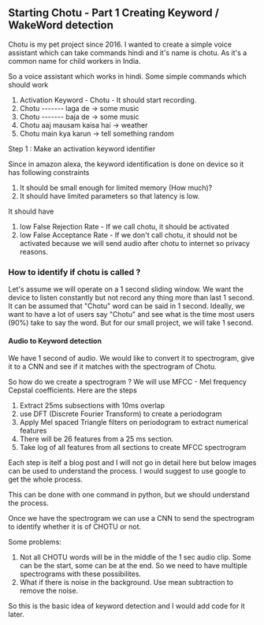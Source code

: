 ## Starting Chotu - Part 1 Creating Keyword / WakeWord detection

Chotu is my pet project since 2016. I wanted to create a simple voice assistant which can take commands hindi and it's name is chotu. 
As it's a common name for child workers in India. 

So a voice assistant which works in hindi. 
Some simple commands which should work 

1. Activation Keyword - Chotu - It should start recording. 
2. Chotu ------- laga de -> some music 
3. Chotu ------- baja de -> some music 
4. Chotu aaj mausam kaisa hai -> weather 
5. Chotu main kya karun -> tell something random

Step 1 : Make an activation keyword identifier

Since in amazon alexa, the keyword identification is done on device so it has following constraints 
1. It should be small enough for limited memory (How much)?
2. It should have limited parameters so that latency is low. 

It should have 
1. low False Rejection Rate - If we call chotu, it should be activated 
2. low False Acceptance Rate - If we don't call chotu, it should not be activated because we will send audio after chotu to internet so privacy reasons.


### How to identify if chotu is called ?

Let's assume we will operate on a 1 second sliding window. We want the device to listen constantly but not record any thing more than last 1 second. 
It can be assumed that "Chotu" word can be said in 1 second. Ideally, we want to have a lot of users say "Chotu" and see what is the time most users (90%) take to say the word. 
But for our small project, we will take 1 second. 

#### Audio to Keyword detection
We have 1 second of audio. We would like to convert it to spectrogram, give it to a CNN and see if it matches with the spectrogram of Chotu. 

So how do we create a spectrogram ? We will use MFCC - Mel frequency Cepstal coefficients. 
Here are the steps 
1. Extract 25ms subsections with 10ms overlap 
2. use DFT (Discrete Fourier Transform) to create a periodogram
3. Apply Mel spaced Triangle filters on periodogram to extract numerical features 
4. There will be 26 features from a 25 ms section. 
5. Take log of all features from all sections to create MFCC spectrogram

Each step is itelf a blog post and I will not go in detail here but below images can be used to understand the process. 
I would suggest to use google to get the whole process. 

This can be done with one command in python, but we should understand the process. 

Once we have the spectrogram we can use a CNN to send the spectrogram to identify whether it is of CHOTU or not. 

Some problems:
1. Not all CHOTU words will be in the middle of the 1 sec audio clip. Some can be the start, some can be at the end. So we need to have multiple spectrograms with these possibilites. 
2. What if there is noise in the background. Use mean subtraction to remove the noise. 

So this is the basic idea of keyword detection and I would add code for it later. 

